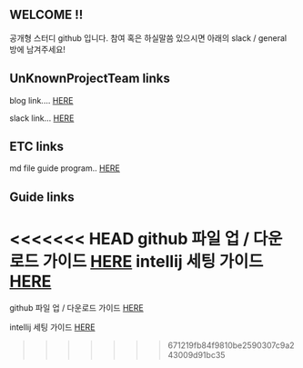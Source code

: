 ## WELCOME !!

공개형 스터디 github 입니다. 참여 혹은 하실말씀 있으시면 아래의 slack / general 방에 남겨주세요!

## UnKnownProjectTeam links

blog link.... [HERE](http://UnknownProjectTeam.github.io)

slack link... [HERE](https://unknownprojectteamio.slack.com/messages/general/)

## ETC links

md file guide program.. [HERE](http://www.typora.io/)

## Guide links

<<<<<<< HEAD
github 파일 업 / 다운로드 가이드 [HERE](./tmpfolder/git_up_down.md)
intellij 세팅 가이드 [HERE](https://beyondj2ee.wordpress.com/2013/06/28/%EC%9D%B8%ED%85%94%EB%A6%ACj-%EC%8B%9C%EC%9E%91%ED%95%98%EA%B8%B0-part4-getting-start-intellij-git/)
=======
github 파일 업 / 다운로드 가이드 [HERE](./git_up_down.md)

intellij 세팅 가이드 [HERE](https://beyondj2ee.wordpress.com/2013/06/28/%EC%9D%B8%ED%85%94%EB%A6%ACj-%EC%8B%9C%EC%9E%91%ED%95%98%EA%B8%B0-part4-getting-start-intellij-git/)
>>>>>>> 671219fb84f9810be2590307c9a243009d91bc35
